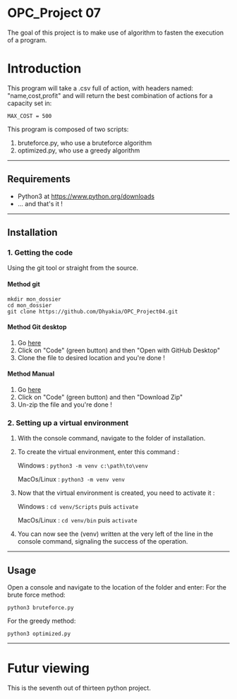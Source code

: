 # OPC_Project 07

The goal of this project is to make use of algorithm to fasten the execution of a program.


# Introduction

This program will take a .csv full of action, with headers named: "name,cost,profit" and will return the best combination of actions for a capacity set in:
```
MAX_COST = 500
```
This program is composed of two scripts:
1. bruteforce.py, who use a bruteforce algorithm
2. optimized.py, who use a greedy algorithm

---

## Requirements
* Python3 at https://www.python.org/downloads
* ... and that's it !
---

## Installation

### 1. Getting the code

Using the git tool or straight from the source.

#### Method git
```
mkdir mon_dossier
cd mon_dossier
git clone https://github.com/Dhyakia/OPC_Project04.git
```

#### Method Git desktop

1. Go [here](https://github.com/Dhyakia/OPC_Project04)
2. Click on "Code" (green button) and then "Open with GitHub Desktop"
3. Clone the file to desired location and you're done !

#### Method Manual
1. Go [here](https://github.com/Dhyakia/OPC_Project04)
2. Click on "Code" (green button) and then "Download Zip"
3. Un-zip the file and you're done !

### 2. Setting up a virtual environment
1. With the console command, navigate to the folder of installation.
2. To create the virtual environment, enter this command :

   Windows : ```python3 -m venv c:\path\to\venv```

   MacOs/Linux : ```python3 -m venv venv```
3. Now that the virtual environment is created, you need to activate it :

   Windows : ```cd venv/Scripts``` puis ```activate```
   
   MacOs/Linux : ```cd venv/bin``` puis ```activate```
   
4. You can now see the (venv) written at the very left of the line in the console command, signaling the success of the operation.
---

## Usage

Open a console and navigate to the location of the folder and enter:
For the brute force method:
```
python3 bruteforce.py
```
For the greedy method:
```
python3 optimized.py
```
---
# Futur viewing

This is the seventh out of thirteen python project.
